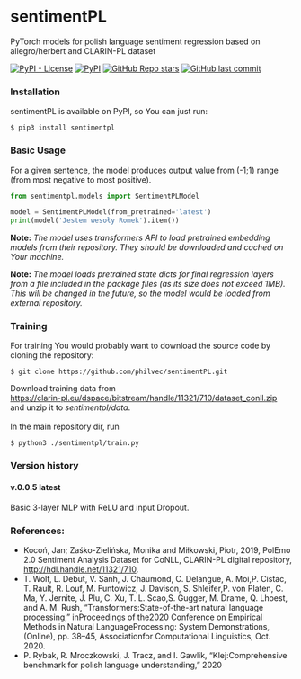 # sentimentPL
PyTorch models for polish language sentiment regression based on allegro/herbert and CLARIN-PL dataset

[![PyPI - License](https://img.shields.io/pypi/l/sentimentpl)](https://www.gnu.org/licenses/gpl-3.0)
[![PyPI](https://img.shields.io/pypi/v/sentimentpl)](https://pypi.org/project/sentimentpl/)
[![GitHub Repo stars](https://img.shields.io/github/stars/philvec/sentimentpl)](https://github.com/philvec/sentimentPL)
[![GitHub last commit](https://img.shields.io/github/last-commit/philvec/sentimentpl)](https://github.com/philvec/sentimentPL)

### Installation
sentimentPL is available on PyPI, so You can just run:
```
$ pip3 install sentimentpl
```

### Basic Usage
For a given sentence, the model produces output value from (-1;1) range (from most negative to most positive).
```python
from sentimentpl.models import SentimentPLModel

model = SentimentPLModel(from_pretrained='latest')
print(model('Jestem wesoły Romek').item())
```

**Note:** *The model uses transformers API to load pretrained embedding models from their repository. 
They should be downloaded and cached on Your machine.*

**Note:** *The model loads pretrained state dicts for final regression layers from a file included in the package files 
(as its size does not exceed 1MB). This will be changed in the future, so the model would be loaded from 
external repository.*

### Training
For training You would probably want to download the source code by cloning the repository:
```
$ git clone https://github.com/philvec/sentimentPL.git
```
Download training data from <br>
https://clarin-pl.eu/dspace/bitstream/handle/11321/710/dataset_conll.zip <br>
and unzip it to *sentimentpl/data*. <br><br>
In the main repository dir, run
```
$ python3 ./sentimentpl/train.py
```

### Version history

#### v.0.0.5 latest
Basic 3-layer MLP with ReLU and input Dropout.

### References:
- Kocoń, Jan; Zaśko-Zielińska, Monika and Miłkowski, Piotr, 2019, PolEmo 2.0 Sentiment Analysis Dataset for CoNLL, CLARIN-PL digital repository, http://hdl.handle.net/11321/710.
- T. Wolf, L. Debut, V. Sanh, J. Chaumond, C. Delangue, A. Moi,P. Cistac, T. Rault, R. Louf, M. Funtowicz, J. Davison, S. Shleifer,P. von Platen, C. Ma, Y. Jernite, J. Plu, C. Xu, T. L. Scao,S. Gugger, M. Drame, Q. Lhoest, and A. M. Rush, “Transformers:State-of-the-art natural language processing,” inProceedings of the2020 Conference on Empirical Methods in Natural LanguageProcessing: System Demonstrations, (Online), pp. 38–45, Associationfor Computational Linguistics, Oct. 2020.
- P. Rybak, R. Mroczkowski, J. Tracz, and I. Gawlik, “Klej:Comprehensive benchmark for polish language understanding,” 2020
